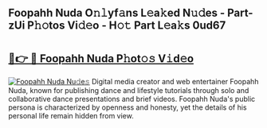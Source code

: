 ## Foopahh Nuda O𝚗𝚕yf𝚊ns L𝚎a𝚔ed N𝚞𝚍es - Part-zUi P𝚑𝚘tos Vi𝚍𝚎o - H𝚘𝚝 Part L𝚎a𝚔s 0ud67

# <h2><a href="http://kfba77.oniu.top/?m=Foopahh+Nuda">🔗👉 🔴 Foopahh Nuda P𝚑ot𝚘𝚜 V𝚒d𝚎o</a></h2>

[![Foopahh Nuda Nu𝚍e𝚜](https://i.imgur.com/0qMVB7G.gif)](http://kfba77.oniu.top/?m=Foopahh+Nuda)
Digital media creator and web entertainer Foopahh Nuda, known for publishing dance and lifestyle tutorials through solo and collaborative dance presentations and brief videos. Foopahh Nuda's public persona is characterized by openness and honesty, yet the details of his personal life remain hidden from view.  
